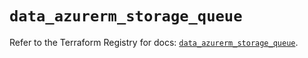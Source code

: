 # `data_azurerm_storage_queue`

Refer to the Terraform Registry for docs: [`data_azurerm_storage_queue`](https://registry.terraform.io/providers/hashicorp/azurerm/3.112.0/docs/data-sources/storage_queue).
